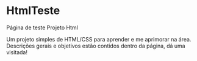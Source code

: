 # HtmlTeste
Página de teste Projeto Html

Um projeto simples de HTML/CSS para aprender e me aprimorar na área.
Descrições gerais e objetivos estão contidos dentro da página, dá uma visitada!
